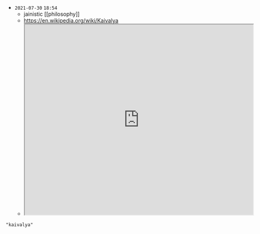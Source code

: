 - `2021-07-30`  `18:54`
	- jainistic [[philosophy]]
	- https://en.wikipedia.org/wiki/Kaivalya
	- <iframe src="https://en.wikipedia.org/wiki/Kaivalya" width="600" height="500" ></iframe>

```query
"kaivalya"
```